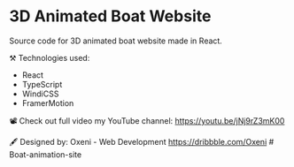 # 3D Animated Boat Website

Source code for 3D animated boat website made in React.

⚒️ Technologies used:
- React
- TypeScript
- WindiCSS
- FramerMotion

📽️ Check out full video my YouTube channel:
https://youtu.be/jNj9rZ3mK00

🖋️ Designed by:
Oxeni - Web Development
https://dribbble.com/Oxeni
#   B o a t - a n i m a t i o n - s i t e  
 
